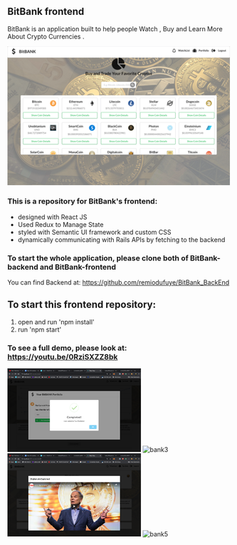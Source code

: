## BitBank frontend
BitBank is an application built to help people Watch , Buy and Learn More About Crypto Currencies .

<img src='./src/images/Home_Screen.png' alt="bank1" width="500px" />

### This is a repository for BitBank's frontend:
  - designed with React JS
  - Used Redux to Manage State 
  - styled with Semantic UI framework and custom CSS
  - dynamically communicating with Rails APIs by fetching to the backend
  
### To start the whole application, please clone both of BitBank-backend and BitBank-frontend
You can find Backend at: https://github.com/remiodufuye/BitBank_BackEnd

## To start this frontend repository:
  1. open and run 'npm install'
  2. run 'npm start' 
 

 ### To see a full demo, please look at: https://youtu.be/0RziSXZZ8bk
<img src='./src/images/pic6.png' alt="bank2" width="300px" /> <img src='./src/images/pic7.png' alt="bank3" width="300px" /> <img src='./src/images/pic8.png' alt="bank4" width="300px" /> <img src='./src/images/pic9.png' alt="bank5" width="300px" />
